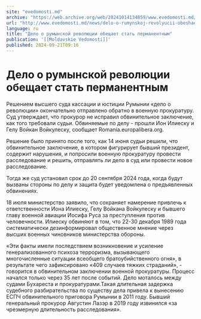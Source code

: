 ```yaml
---
site: "evedomosti.md"
archive: "https://web.archive.org/web/20241014134859/www.evedomosti.md/news/delo-o-rumynskoj-revolyucii-obeshaet-stat-permanentnym"
url: "http://www.evedomosti.md/news/delo-o-rumynskoj-revolyucii-obeshaet-stat-permanentnym"
language: ru
title: "Дело о румынской революции обещает стать перманентным"
publication: '[[Moldavskie Vedomosti]]'
published: 2024-09-21T09:16
---
```


# Дело о румынской революции обещает стать перманентным

Решением высшего суда кассации и юстиции Румынии «дело о революции» окончательно отправлено обратно в военную прокуратуру. Суд утверждает, что прокурор не исправил обвинительное заключение, как того требовали судьи. Обвиняемые по делу - прошли Ион Илиеску и Гелу Войкан Войкулеску, сообщает Romania.europalibera.org.

Решение было принято после того, как 14 июня судьи решили, что обвинительное заключение, в котором фигурирует бывший президент, содержит нарушения, и попросили военную прокуратуру провести расследование и решить, отправлять ли дело в суд или провести новое расследование.

Тогда же суд установил срок до 20 сентября 2024 года, когда будут вызваны стороны по делу и защита будет уведомлена о предъявленных обвинениях.

18 июля министерство заявило, что сохраняет намерение привлечь к ответственности Иона Илиеску, Гелу Войкана Войкулеску и бывшего главу военной авиации Иосифа Руса за преступления против человечности. Илиеску обвиняют в том, что 22-30 декабря 1989 года систематически дезинформировал общественное мнение через высших военных чиновников министерства обороны.

«Эти факты имели последствием возникновение и усиление генерализованного психоза терроризма, вызывающего многочисленные ситуации всеобщего братоубийственного огня», в результате чего зафиксировано «409 случаев тяжких страданий», - говорится в обвинительном заключении военной прокуратуры. Процесс начался только через 35 лет после событий. Дело моталось между судами Бухареста и прокуратурами.Такая длительная задержка судебного разбирательства по существу дела привела к вынесению ЕСПЧ обвинительного приговора Румынии в 2011 году. Бывший генеральный прокурор Августин Лазэр в 2019 году извинился «за чрезмерную длительность расследования».